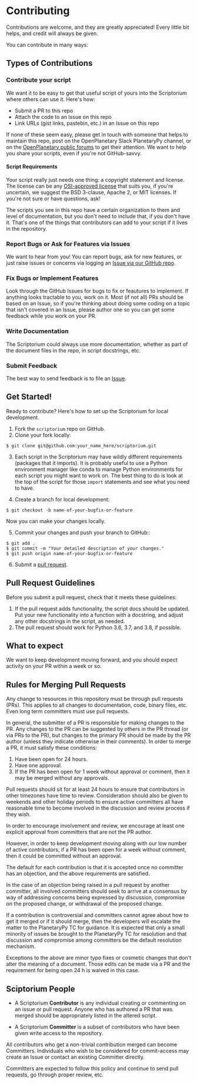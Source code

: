 # Contributing

Contributions are welcome, and they are greatly appreciated! Every
little bit helps, and credit will always be given.

You can contribute in many ways:

## Types of Contributions

### Contribute your script

We want it to be easy to get that useful script of yours into the Scriptorium
where others can use it.  Here's how:

- Submit a PR to this repo
- Attach the code to an Issue on this repo
- Link URLs (gist links, pastebin, etc.) in an Issue on this repo

If none of these seem easy, please get in touch with someone that
helps to maintain this repo, post on the OpenPlanetary Slack
PlanetaryPy channel, or on the [OpenPlanetary public
forums](https://forum.openplanetary.org) to get their attention.
We want to help you share your scripts, even if you're not GitHub-savvy.


#### Script Requirements

Your script really just needs one thing: a copyright statement and
license.  The license can be any [OSI-approved
license](https://opensource.org/licenses) that suits you, if you're
uncertain, we suggest the BSD 3-clause, Apache 2, or MIT licenses.
If you're not sure or have questions, ask!

The scripts you see in this repo have a certain organization to them
and level of documentation, but you don't need to include that, if you
don't have it.  That's one of the things that contributors can add to
your script if it lives in the repository.


### Report Bugs or Ask for Features via Issues

We want to hear from you!  You can report bugs, ask for new features,
or just raise issues or concerns via logging an [Issue via our
GitHub repo](https://github.com/planetarypy/scriptorium/issues>).


### Fix Bugs or Implement Features

Look through the GitHub Issues for bugs to fix or feautures to implement.
If anything looks tractable to you, work on it.  Most (if not all) PRs should
be based on an Issue, so if you're thinking about doing some coding on a topic
that isn't covered in an Issue, please author one so you can get some feedback
while you work on your PR.

### Write Documentation

The Scriptorium could always use more documentation, whether as
part of the document files in the repo, in script docstrings, etc.

### Submit Feedback

The best way to send feedback is to file an
[Issue](https://github.com/planetarypy/scriptorium/issues>).


## Get Started!

Ready to contribute? Here's how to set up the Scriptorium for local development.

1. Fork the `scriptorium` repo on GitHub.
2. Clone your fork locally:
```
$ git clone git@github.com:your_name_here/scriptorium.git
```

3. Each script in the Scriptorium may have wildly different requirements
   (packages that it imports).  It is probably useful to use a Python
   environment manager like conda to manage Python environments for each
   script you might want to work on.  The best thing to do is look at the
   top of the script for those `import` statements and see what you need
   to have.

4. Create a branch for local development:
```
$ git checkout -b name-of-your-bugfix-or-feature
```

   Now you can make your changes locally.


5. Commit your changes and push your branch to GitHub::
```
$ git add .
$ git commit -m "Your detailed description of your changes."
$ git push origin name-of-your-bugfix-or-feature
```

6. Submit a [pull request](https://github.com/planetarypy/scriptorium/pulls).


## Pull Request Guidelines

Before you submit a pull request, check that it meets these guidelines:

1. If the pull request adds functionality, the script docs should be updated.
   Put your new functionality into a function with a docstring, and adjust
   any other docstrings in the script, as needed.
3. The pull request should work for Python 3.6, 3.7, and 3.8, if possible.


## What to expect

We want to keep development moving forward, and you should expect
activity on your PR within a week or so.


## Rules for Merging Pull Requests

Any change to resources in this repository must be through pull
requests (PRs). This applies to all changes to documentation, code,
binary files, etc. Even long term committers must use pull requests.

In general, the submitter of a PR is responsible for making changes
to the PR. Any changes to the PR can be suggested by others in the
PR thread (or via PRs to the PR), but changes to the primary PR
should be made by the PR author (unless they indicate otherwise in
their comments). In order to merge a PR, it must satisfy these conditions:

1. Have been open for 24 hours.
2. Have one approval.
3. If the PR has been open for 1 week without approval or comment, then it
   may be merged without any approvals.

Pull requests should sit for at least 24 hours to ensure that
contributors in other timezones have time to review. Consideration
should also be given to weekends and other holiday periods to ensure
active committers all have reasonable time to become involved in
the discussion and review process if they wish.

In order to encourage involvement and review, we encourage at least
one explicit approval from committers that are not the PR author.

However, in order to keep development moving along with our low number of
active contributors, if a PR has been open for a week without comment, then
it could be committed without an approval.

The default for each contribution is that it is accepted once no
committer has an objection, and the above requirements are
satisfied. 

In the case of an objection being raised in a pull request by another
committer, all involved committers should seek to arrive at a
consensus by way of addressing concerns being expressed by discussion,
compromise on the proposed change, or withdrawal of the proposed
change.

If a contribution is controversial and committers cannot agree about
how to get it merged or if it should merge, then the developers
will escalate the matter to the PlanetaryPy TC for guidance.  It
is expected that only a small minority of issues be brought to the
PlanetaryPy TC for resolution and that discussion and compromise
among committers be the default resolution mechanism.

Exceptions to the above are minor typo fixes or cosmetic changes
that don't alter the meaning of a document. Those edits can be made
via a PR and the requirement for being open 24 h is waived in this
case.


## Sciptorium People

- A Scriptorium **Contributor** is any individual creating or commenting
  on an issue or pull request.  Anyone who has authored a PR that was
  merged should be appropriately listed in the altered script.

- A Scriptorium **Committer** is a subset of contributors who have been
  given write access to the repository.

All contributors who get a non-trivial contribution merged can
become Committers.  Individuals who wish to be considered for
commit-access may create an Issue or contact an existing Committer
directly.

Committers are expected to follow this policy and continue to send
pull requests, go through proper review, etc.
